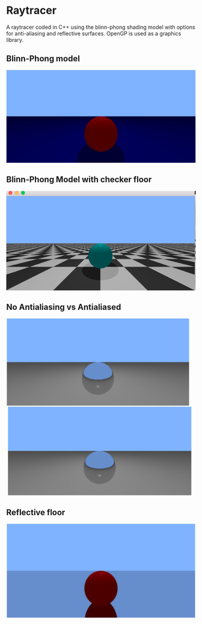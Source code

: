 # Raytracer

A raytracer coded in C++ using the blinn-phong shading model with options for anti-aliasing and reflective surfaces. OpenGP is used as a graphics library.

## Blinn-Phong model

![](https://raw.githubusercontent.com/kenziedrysdale/c-raytracer/master/images/blinn%20phong.png)

## Blinn-Phong Model with checker floor
![](https://raw.githubusercontent.com/kenziedrysdale/c-raytracer/master/images/checker%20pattern.png)

## No Antialiasing vs Antialiased
![](https://raw.githubusercontent.com/kenziedrysdale/c-raytracer/master/images/no%20antialiasing.png)
![](https://raw.githubusercontent.com/kenziedrysdale/c-raytracer/master/images/Antialiased%20sphere.png)

## Reflective floor

![](https://raw.githubusercontent.com/kenziedrysdale/c-raytracer/master/images/reflective%20floor.png)
